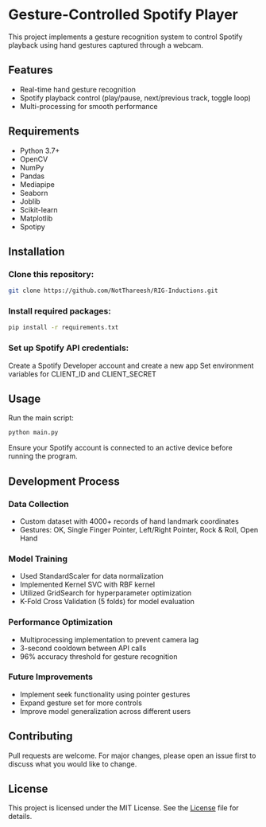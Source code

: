 # Gesture-Controlled Spotify Player

This project implements a gesture recognition system to control Spotify playback using hand gestures captured through a webcam.

## Features

-   Real-time hand gesture recognition
-   Spotify playback control (play/pause, next/previous track, toggle loop)
-   Multi-processing for smooth performance

## Requirements

-   Python 3.7+
-   OpenCV
-   NumPy
-   Pandas
-   Mediapipe
-   Seaborn
-   Joblib
-   Scikit-learn
-   Matplotlib
-   Spotipy

## Installation

### Clone this repository:

```bash
git clone https://github.com/NotThareesh/RIG-Inductions.git
```

### Install required packages:

```bash
pip install -r requirements.txt
```

### Set up Spotify API credentials:

Create a Spotify Developer account and create a new app
Set environment variables for CLIENT_ID and CLIENT_SECRET

## Usage

Run the main script:

```bash
python main.py
```

Ensure your Spotify account is connected to an active device before running the program.

## Development Process

### Data Collection

-   Custom dataset with 4000+ records of hand landmark coordinates
-   Gestures: OK, Single Finger Pointer, Left/Right Pointer, Rock & Roll, Open Hand

### Model Training

-   Used StandardScaler for data normalization
-   Implemented Kernel SVC with RBF kernel
-   Utilized GridSearch for hyperparameter optimization
-   K-Fold Cross Validation (5 folds) for model evaluation

### Performance Optimization

-   Multiprocessing implementation to prevent camera lag
-   3-second cooldown between API calls
-   96% accuracy threshold for gesture recognition

### Future Improvements

-   Implement seek functionality using pointer gestures
-   Expand gesture set for more controls
-   Improve model generalization across different users

## Contributing

Pull requests are welcome. For major changes, please open an issue first to discuss what you would like to change.

## License

This project is licensed under the MIT License. See the [License](LICENSE) file for details.
